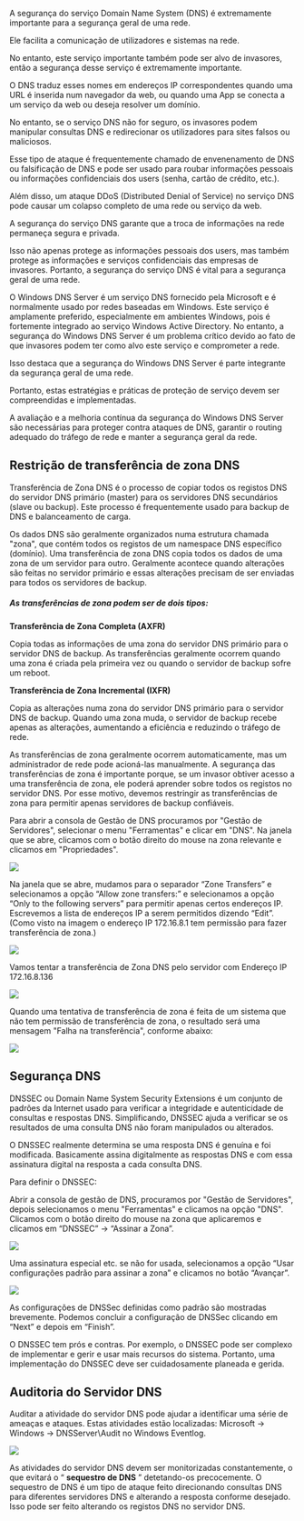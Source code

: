 A segurança do serviço Domain Name System (DNS) é extremamente importante para a segurança geral de uma rede. 

Ele facilita a comunicação de utilizadores e sistemas na rede. 

No entanto, este serviço importante também pode ser alvo de invasores, então a segurança desse serviço é extremamente importante.

O DNS traduz esses nomes em endereços IP correspondentes quando uma URL é inserida num navegador da web, ou quando uma App se conecta a um serviço da web ou deseja resolver um domínio. 

No entanto, se o serviço DNS não for seguro, os invasores podem manipular consultas DNS e redirecionar os utilizadores para sites falsos ou maliciosos. 

Esse tipo de ataque é frequentemente chamado de envenenamento de DNS ou falsificação de DNS e pode ser usado para roubar informações pessoais ou informações confidenciais dos users (senha, cartão de crédito, etc.). 

Além disso, um ataque DDoS (Distributed Denial of Service) no serviço DNS pode causar um colapso completo de uma rede ou serviço da web.

A segurança do serviço DNS garante que a troca de informações na rede permaneça segura e privada. 

Isso não apenas protege as informações pessoais dos users, mas também protege as informações e serviços confidenciais das empresas de invasores. Portanto, a segurança do serviço DNS é vital para a segurança geral de uma rede.

O Windows DNS Server é um serviço DNS fornecido pela Microsoft e é normalmente usado por redes baseadas em Windows. 
Este serviço é amplamente preferido, especialmente em ambientes Windows, pois é fortemente integrado ao serviço Windows Active Directory. 
No entanto, a segurança do Windows DNS Server é um problema crítico devido ao fato de que invasores podem ter como alvo este serviço e comprometer a rede.

Isso destaca que a segurança do Windows DNS Server é parte integrante da segurança geral de uma rede. 

Portanto, estas estratégias e práticas de proteção de serviço devem ser compreendidas e implementadas. 

A avaliação e a melhoria contínua da segurança do Windows DNS Server são necessárias para proteger contra ataques de DNS, garantir o routing adequado do tráfego de rede e manter a segurança geral da rede. 
  

## Restrição de transferência de zona DNS

Transferência de Zona DNS é o processo de copiar todos os registos DNS do servidor DNS primário (master) para os servidores DNS secundários (slave ou backup). 
Este processo é frequentemente usado para backup de DNS e balanceamento de carga.

Os dados DNS são geralmente organizados numa estrutura chamada "zona", que contém todos os registos de um namespace DNS específico (domínio). 
Uma transferência de zona DNS copia todos os dados de uma zona de um servidor para outro. Geralmente acontece quando alterações são feitas no servidor primário e essas alterações precisam de ser enviadas para todos os servidores de backup.



##### As transferências de zona podem ser de dois tipos:

**Transferência de Zona Completa (AXFR)**

Copia todas as informações de uma zona do servidor DNS primário para o servidor DNS de backup. As transferências geralmente ocorrem quando uma zona é criada pela primeira vez ou quando o servidor de backup sofre um reboot.

  
**Transferência de Zona Incremental (IXFR)**

Copia as alterações numa zona do servidor DNS primário para o servidor DNS de backup. Quando uma zona muda, o servidor de backup recebe apenas as alterações, aumentando a eficiência e reduzindo o tráfego de rede.

As transferências de zona geralmente ocorrem automaticamente, mas um administrador de rede pode acioná-las manualmente. A segurança das transferências de zona é importante porque, se um invasor obtiver acesso a uma transferência de zona, ele poderá aprender sobre todos os registos no servidor DNS. Por esse motivo, devemos restringir as transferências de zona para permitir apenas servidores de backup confiáveis.



Para abrir a consola de Gestão de DNS procuramos por "Gestão de Servidores", selecionar o menu "Ferramentas" e clicar em "DNS". Na janela que se abre, clicamos com o botão direito do mouse na zona relevante e clicamos em "Propriedades".

![](../anexos/Pasted%20image%2020241205205512.png)



Na janela que se abre, mudamos para o separador “Zone Transfers” e selecionamos a opção “Allow zone transfers:” e selecionamos a opção “Only to the following servers” para permitir apenas certos endereços IP. Escrevemos a lista de endereços IP a serem permitidos dizendo “Edit”. (Como visto na imagem o endereço IP 172.16.8.1 tem permissão para fazer transferência de zona.)

![](../anexos/Pasted%20image%2020241205205633.png)


Vamos tentar a transferência de Zona DNS pelo servidor com Endereço IP 172.16.8.136

![](../anexos/Pasted%20image%2020241205205719.png)

Quando uma tentativa de transferência de zona é feita de um sistema que não tem permissão de transferência de zona, o resultado será uma mensagem "Falha na transferência", conforme abaixo:

![](../anexos/Pasted%20image%2020241205205825.png)

## Segurança DNS

DNSSEC ou Domain Name System Security Extensions é um conjunto de padrões da Internet  usado para verificar a integridade e autenticidade de consultas e respostas DNS. Simplificando, DNSSEC ajuda a verificar se os resultados de uma consulta DNS não foram manipulados ou alterados.

O DNSSEC realmente determina se uma resposta DNS é genuína e foi modificada. Basicamente assina digitalmente as respostas DNS e com essa assinatura digital na resposta a cada consulta DNS.

Para definir o DNSSEC:

Abrir a consola de gestão de DNS, procuramos por  "Gestão de Servidores", depois selecionamos o menu "Ferramentas" e clicamos na opção "DNS". Clicamos com o botão direito do mouse na zona que aplicaremos e clicamos em “DNSSEC” -> “Assinar a Zona”.

![](../anexos/Pasted%20image%2020241205210103.png)

Uma assinatura especial etc. se não for usada, selecionamos a opção “Usar configurações padrão para assinar a zona” e clicamos no botão “Avançar”.

![](../anexos/Pasted%20image%2020241205210132.png)

As configurações de DNSSec definidas como padrão são mostradas brevemente. Podemos concluir a configuração de DNSSec clicando em “Next” e depois em “Finish”.

O DNSSEC tem prós e contras. Por exemplo, o DNSSEC pode ser complexo de implementar e gerir e usar mais recursos do sistema. Portanto, uma implementação do DNSSEC deve ser cuidadosamente planeada e gerida.

## Auditoria do Servidor DNS

Auditar a atividade do servidor DNS pode ajudar a identificar uma série de ameaças e ataques. Estas atividades estão localizadas: Microsoft -> Windows -> DNSServer\Audit no Windows Eventlog. 

![](../anexos/Pasted%20image%2020241205210306.png)

As atividades do servidor DNS devem ser monitorizadas constantemente, o que evitará o “ **sequestro de DNS** ”  detetando-os precocemente. O sequestro de DNS é um tipo de ataque feito direcionando consultas DNS para diferentes servidores DNS e alterando a resposta conforme desejado. Isso pode ser feito alterando os registos DNS no servidor DNS.

